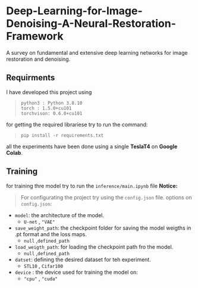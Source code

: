 # Deep-Learning-for-Image-Denoising-A-Neural-Restoration-Framework
A survey on fundamental and extensive deep learning networks for image restoration and denoising. 

## Requirments
I have developed this project using 
> `python3 : Python 3.8.10`<br>
> `torch : 1.5.0+cu101`<br> `torchvison: 0.6.0+cu101`
>  
for getting the required librariese try to run the command:
> `pip install -r requirements.txt`

all the experiments have been done using a single **TeslaT4** on **Google Colab**. 

## Training
for training thre model try to run the `inference/main.ipynb` file 
**Notice:** 
> For configurating the project try using the `config.json` file.
> options on `config.json`:
* `model`: the architecture of the model.
  * `U-net` , `"VAE"`
* `save_weight_path`: the checkpoint folder for saving the model weigths in .pt format and the loss maps.
  * `null` ,`defined_path` 
* `load_weigth_path`: for loading the checkpoint path fro the model.
  * `null` ,`defined_path` 
* `datset`: defining the desired dataset for teh experiment.
  * `STL10` , `Cifar100` 
* `device` : the device used for training the model on:
  * `"cpu"` ,  `"cuda"`
